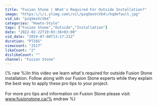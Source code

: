 ```yaml
---
title: "Fusion Stone | What's Required For Outside Installation?"
image: "https:\/\/i.ytimg.com\/vi\/pzqSmxVcVb4\/hqdefault.jpg"
vid_id: "pzqSmxVcVb4"
categories: "Howto-Style"
tags: ["Fusion Stone","Outside","Installation"]
date: "2022-02-22T19:03:36+03:00"
vid_date: "2019-07-08T13:17:21Z"
duration: "PT28S"
viewcount: "2517"
likeCount: "2"
dislikeCount: ""
channel: "Fusion Stone"
---
```

{% raw %}In this video we learn what's required for outside Fusion Stone installation. Follow along with our Fusion Stone experts while they explain the best way to apply these pro tips to your project. <br /><br />For more pro tips and information on Fusion Stone please visit: www.fusionstone.ca{% endraw %}

